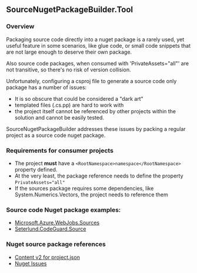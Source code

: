 ## SourceNugetPackageBuilder.Tool

### Overview

Packaging source code directly into a nuget package is a rarely used, yet useful feature in some scenarios,
like glue code, or small code snippets that are not large enough to deserve their own package.

Also source code packages, when consumed with 'PrivateAssets="all"' are not transitive, so there's no risk of version collision.

Unfortunately, configuring a csproj file to generate a source code only package has a number of issues:
- It is so obscure that could be considered a "dark art"
- templated files (.cs.pp) are hard to work with
- the project itself cannot be referenced by other projects within the solution and cannot be easily tested.


SourceNugetPackageBuilder addresses these issues by packing a regular project as a source code nuget package.

### Requirements for consumer projects

- The project **must** have a `<RootNamespace>namespace</RootNamespace>` property defined.
- At the very least, the package reference needs to define the property `PrivateAssets="all"`
- If the sources package requires some dependencies, like System.Numerics.Vectors, the project needs to reference them


### Source code Nuget package examples:

- [Microsoft.Azure.WebJobs.Sources](https://www.nuget.org/packages/Microsoft.Azure.WebJobs.Sources)
- [Seterlund.CodeGuard.Source](https://www.nuget.org/packages/Seterlund.CodeGuard.Source)

### Nuget source package references

- [Content v2 for project.json](https://github.com/NuGet/Home/wiki/%5BSpec%5D-Content-v2-for-project.json)
- [Nuget Issues](https://github.com/NuGet/Home/issues?q=is%3Aissue+is%3Aopen+.cs.pp)
